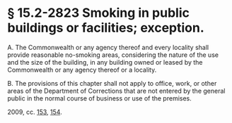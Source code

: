 # § 15.2-2823 Smoking in public buildings or facilities; exception.

<p>A. The Commonwealth or any agency thereof and every locality shall provide reasonable no-smoking areas, considering the nature of the use and the size of the building, in any building owned or leased by the Commonwealth or any agency thereof or a locality.</p><p>B. The provisions of this chapter shall not apply to office, work, or other areas of the Department of Corrections that are not entered by the general public in the normal course of business or use of the premises.</p><p>2009, cc. <a href='http://lis.virginia.gov/cgi-bin/legp604.exe?091+ful+CHAP0153'>153</a>, <a href='http://lis.virginia.gov/cgi-bin/legp604.exe?091+ful+CHAP0154'>154</a>.</p>